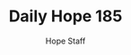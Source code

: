 ---
image: /assets/img/daily-hope-default-artwork.png
title: Daily Hope 185
number: 185
categories:
  - Daily Hope
author: Hope Staff
notes: Daily Hope 185
embed: >-
  <iframe style="border-radius:12px" src="https://open.spotify.com/embed/episode/6h9H0eRbDpAuT7smRiEDeT?utm_source=generator" width="100%" height="352" frameBorder="0" allowfullscreen="" allow="autoplay; clipboard-write; encrypted-media; fullscreen; picture-in-picture" loading="lazy"></iframe>
---